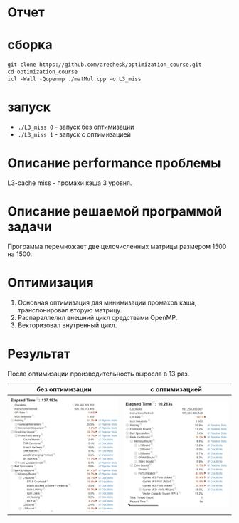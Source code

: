 # Отчет

# сборка
```
git clone https://github.com/arechesk/optimization_course.git
cd optimization_course
icl -Wall -Qopenmp ./matMul.cpp -o L3_miss

```

# запуск
- ```./L3_miss 0``` - запуск без оптимизации
- ```./L3_miss 1``` - запуск с оптимизацией 

# Описание performance проблемы
L3-cache miss - промахи кэша 3 уровня.

# Описание решаемой программой задачи
Программа перемножает две целочисленных матрицы размером 1500 на 1500.

# Оптимизация
1. Основная оптимизация для минимизации промахов кэша, транспонировал вторую матрицу.
2. Распараллелил внешний цикл средствами OpenMP.
3. Векторизовал внутренный цикл.

# Результат
После оптимизации производительность выросла в 13 раз.

|**без оптимизации**|**с оптимизацией**|
|--|--|
|![](./img/0.jpg)| ![](./img/1.jpg)|

